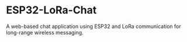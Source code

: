# ESP32-LoRa-Chat
A web-based chat application using ESP32 and LoRa communication for long-range wireless messaging.
